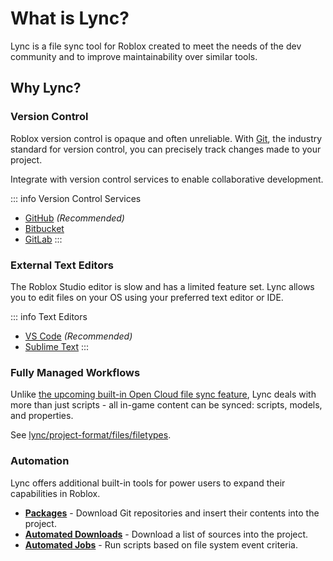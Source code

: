 # What is Lync?

Lync is a file sync tool for Roblox created to meet the needs of the dev community and to improve maintainability over similar tools.

## Why Lync?

### Version Control

Roblox version control is opaque and often unreliable. With [Git](https://git-scm.com/), the industry standard for version control, you can precisely track changes made to your project.

Integrate with version control services to enable collaborative development.

::: info Version Control Services
- [GitHub](https://github.com/) *(Recommended)*
- [Bitbucket](https://bitbucket.org/)
- [GitLab](https://about.gitlab.com/)
:::

### External Text Editors

The Roblox Studio editor is slow and has a limited feature set. Lync allows you to edit files on your OS using your preferred text editor or IDE.

::: info Text Editors
- [VS Code](https://code.visualstudio.com/) *(Recommended)*
- [Sublime Text](https://www.sublimetext.com/)
:::

### Fully Managed Workflows

Unlike [the upcoming built-in Open Cloud file sync feature](https://devforum.roblox.com/t/what-we-announced-at-rdc-2023/2585405), Lync deals with more than just scripts - all in-game content can be synced: scripts, models, and properties.

See [lync/project-format/files/filetypes](/lync/project-format/files/filetypes).

### Automation

Lync offers additional built-in tools for power users to expand their capabilities in Roblox.

- [**Packages**](/lync/project-format/project-json/packages) - Download Git repositories and insert their contents into the project.
- [**Automated Downloads**](/lync/project-format/project-json/automated-downloads) - Download a list of sources into the project.
- [**Automated Jobs**](/lync/project-format/project-json/automated-jobs) - Run scripts based on file system event criteria.
